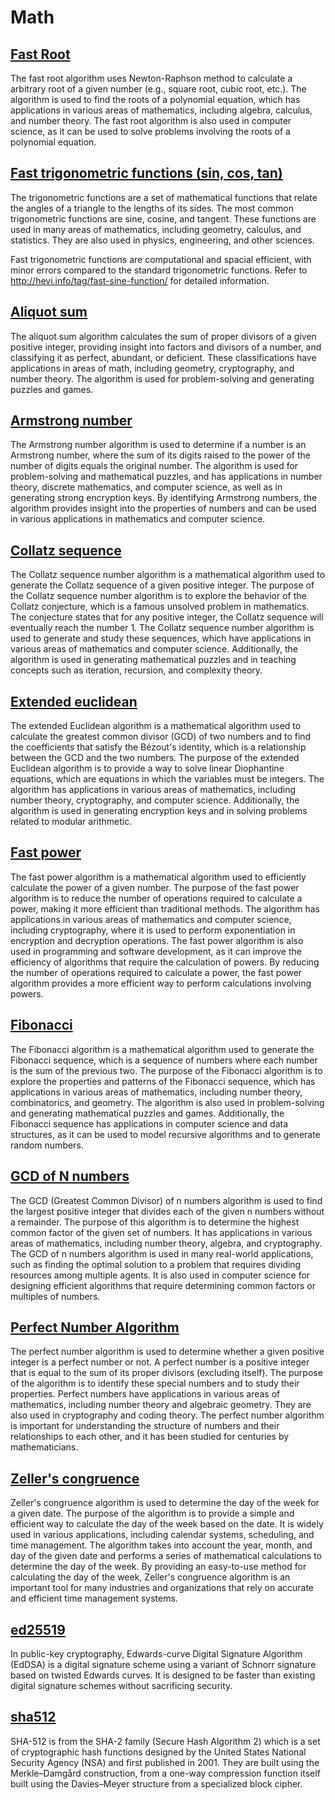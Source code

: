 # Math

## [Fast Root](./src/fast_root.cairo)
The fast root algorithm uses Newton-Raphson method to calculate a arbitrary root of a given number (e.g., square root, cubic root, etc.). The algorithm is used to find the roots of a polynomial equation, which has applications in various areas of mathematics, including algebra, calculus, and number theory. The fast root algorithm is also used in computer science, as it can be used to solve problems involving the roots of a polynomial equation.

## [Fast trigonometric functions (sin, cos, tan)](./src/trigonometry.cairo)

The trigonometric functions are a set of mathematical functions that relate the angles of a triangle to the lengths of its sides. The most common trigonometric functions are sine, cosine, and tangent. These functions are used in many areas of mathematics, including geometry, calculus, and statistics. They are also used in physics, engineering, and other sciences.

Fast trigonometric functions are computational and spacial efficient, with minor errors compared to the standard trigonometric functions. Refer to http://hevi.info/tag/fast-sine-function/ for detailed information.

## [Aliquot sum](./src/aliquot_sum.cairo)

The aliquot sum algorithm calculates the sum of proper divisors of a given positive integer, providing insight into factors and divisors of a number, and classifying it as perfect, abundant, or deficient.
These classifications have applications in areas of math, including geometry, cryptography, and number theory. The algorithm is used for problem-solving and generating puzzles and games.

## [Armstrong number](./src/armstrong_number.cairo)

The Armstrong number algorithm is used to determine if a number is an Armstrong number, where the sum of its digits raised to the power of the number of digits equals the original number.
The algorithm is used for problem-solving and mathematical puzzles, and has applications in number theory, discrete mathematics, and computer science, as well as in generating strong encryption keys.
By identifying Armstrong numbers, the algorithm provides insight into the properties of numbers and can be used in various applications in mathematics and computer science.

## [Collatz sequence](./src/collatz_sequence.cairo)
The Collatz sequence number algorithm is a mathematical algorithm used to generate the Collatz sequence of a given positive integer.
The purpose of the Collatz sequence number algorithm is to explore the behavior of the Collatz conjecture, which is a famous unsolved problem in mathematics. The conjecture states that for any positive integer, the Collatz sequence will eventually reach the number 1. The Collatz sequence number algorithm is used to generate and study these sequences, which have applications in various areas of mathematics and computer science.
Additionally, the algorithm is used in generating mathematical puzzles and in teaching concepts such as iteration, recursion, and complexity theory.

## [Extended euclidean](./src/extended_euclidean_algorithm.cairo)
The extended Euclidean algorithm is a mathematical algorithm used to calculate the greatest common divisor (GCD) of two numbers and to find the coefficients that satisfy the Bézout's identity, which is a relationship between the GCD and the two numbers.
The purpose of the extended Euclidean algorithm is to provide a way to solve linear Diophantine equations, which are equations in which the variables must be integers.
The algorithm has applications in various areas of mathematics, including number theory, cryptography, and computer science. Additionally, the algorithm is used in generating encryption keys and in solving problems related to modular arithmetic.

## [Fast power](./src/fast_power.cairo)
The fast power algorithm is a mathematical algorithm used to efficiently calculate the power of a given number.
The purpose of the fast power algorithm is to reduce the number of operations required to calculate a power, making it more efficient than traditional methods. The algorithm has applications in various areas of mathematics and computer science, including cryptography, where it is used to perform exponentiation in encryption and decryption operations. The fast power algorithm is also used in programming and software development, as it can improve the efficiency of algorithms that require the calculation of powers.
By reducing the number of operations required to calculate a power, the fast power algorithm provides a more efficient way to perform calculations involving powers.

## [Fibonacci](./src/fibonacci.cairo)
The Fibonacci algorithm is a mathematical algorithm used to generate the Fibonacci sequence, which is a sequence of numbers where each number is the sum of the previous two.
The purpose of the Fibonacci algorithm is to explore the properties and patterns of the Fibonacci sequence, which has applications in various areas of mathematics, including number theory, combinatorics, and geometry. The algorithm is also used in problem-solving and generating mathematical puzzles and games. Additionally, the Fibonacci sequence has applications in computer science and data structures, as it can be used to model recursive algorithms and to generate random numbers.

## [GCD of N numbers](./src/gcd_of_n_numbers.cairo)
The GCD (Greatest Common Divisor) of n numbers algorithm is used to find the largest positive integer that divides each of the given n numbers without a remainder.
The purpose of this algorithm is to determine the highest common factor of the given set of numbers. It has applications in various areas of mathematics, including number theory, algebra, and cryptography. The GCD of n numbers algorithm is used in many real-world applications, such as finding the optimal solution to a problem that requires dividing resources among multiple agents. It is also used in computer science for designing efficient algorithms that require determining common factors or multiples of numbers.

## [Perfect Number Algorithm](./src/perfect_number.cairo)
The perfect number algorithm is used to determine whether a given positive integer is a perfect number or not.
A perfect number is a positive integer that is equal to the sum of its proper divisors (excluding itself).
The purpose of the algorithm is to identify these special numbers and to study their properties. Perfect numbers have applications in various areas of mathematics, including number theory and algebraic geometry. They are also used in cryptography and coding theory. The perfect number algorithm is important for understanding the structure of numbers and their relationships to each other, and it has been studied for centuries by mathematicians.

## [Zeller's congruence](./src/zellers_congruence.cairo)
Zeller's congruence algorithm is used to determine the day of the week for a given date.
The purpose of the algorithm is to provide a simple and efficient way to calculate the day of the week based on the date.
It is widely used in various applications, including calendar systems, scheduling, and time management.
The algorithm takes into account the year, month, and day of the given date and performs a series of mathematical calculations to determine the day of the week. By providing an easy-to-use method for calculating the day of the week, Zeller's congruence algorithm is an important tool for many industries and organizations that rely on accurate and efficient time management systems.

## [ed25519](./src/ed25519.cairo)
In public-key cryptography, Edwards-curve Digital Signature Algorithm (EdDSA) is a digital signature scheme using a variant of Schnorr signature based on twisted Edwards curves. It is designed to be faster than existing digital signature schemes without sacrificing security.

## [sha512](./src/sha512.cairo)
SHA-512 is from the SHA-2 family (Secure Hash Algorithm 2) which is a set of cryptographic hash functions designed by the United States National Security Agency (NSA) and first published in 2001. They are built using the Merkle–Damgård construction, from a one-way compression function itself built using the Davies–Meyer structure from a specialized block cipher.
